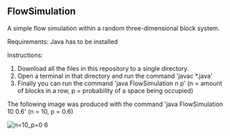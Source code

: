 ## FlowSimulation
A simple flow simulation within a random three-dimensional block system.

Requirements: Java has to be installed

Instructions:
  1. Download all the files in this repository to a single directory.
  2. Open a terminal in that directory and run the command 'javac *.java'
  3. Finally you can run the command 'java FlowSimulation n p'
    (n = amount of blocks in a row, p = probability of a space being occupied)

The following image was produced with the command 'java FlowSimulation 10 0.6'
(n = 10, p = 0.6)

![n=10_p=0 6](https://user-images.githubusercontent.com/79271609/174831138-784710be-5be3-43c3-9ca5-ee2b83a8b502.png)
